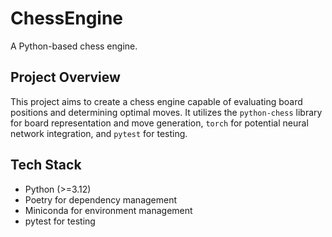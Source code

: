 # ChessEngine

A Python-based chess engine.

## Project Overview

This project aims to create a chess engine capable of evaluating board positions and determining optimal moves. It utilizes the `python-chess` library for board representation and move generation, `torch` for potential neural network integration, and `pytest` for testing.

## Tech Stack

*   Python (>=3.12)
*   Poetry for dependency management
*   Miniconda for environment management
*   pytest for testing

